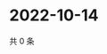 # 2022-10-14

共 0 条

<!-- BEGIN WEIBO -->
<!-- 最后更新时间 Fri Oct 14 2022 04:22:13 GMT+0800 (China Standard Time) -->

<!-- END WEIBO -->
